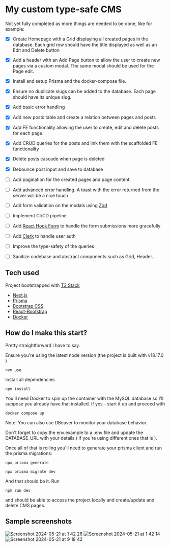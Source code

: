 # My custom type-safe CMS

Not yet fully completed as more things are needed to be done, like for example:

- [x] Create Homepage with a Grid displaying all created pages in the database. Each grid row should have the title displayed as well as an Edit and Delete button
- [x] Add a header with an Add Page button to allow the user to create new pages via a custom modal. The same modal should be used for the Page edit.
- [x] Install and setup Prisma and the docker-compose file.
- [x] Ensure no duplicate slugs can be added to the database. Each page should have its unique slug.
- [x] Add basic error handling
- [x] Add new posts table and create a relation between pages and posts
- [x] Add FE functionality allowing the user to create, edit and delete posts for each page.
- [x] Add CRUD queries for the posts and link them with the scaffolded FE functionality
- [x] Delete posts cascade when page is deleted
- [x] Debounce post input and save to database

- [ ] Add pagination for the created pages and page content
- [ ] Add advanced error handling. A toast with the error returned from the server will be a nice touch

- [ ] Add form validation on the modals using [Zod](https://zod.dev/)
- [ ] Implement CI/CD pipeline

- [ ] Add [React Hook Form](https://react-hook-form.com/) to handle the form submissions more gracefully
- [ ] Add [Clerk](https://clerk.com/) to handle user auth

- [ ] Improve the type-safety of the queries
- [ ] Sanitize codebase and abstract components such as Grid, Header..

## Tech used

Project bootstrapped with [T3 Stack](https://create.t3.gg/)

- [Next.js](https://nextjs.org)
- [Prisma](https://prisma.io)
- [Bootstrap CSS](https://getbootstrap.com/)
- [React-Bootstrap](https://react-bootstrap.github.io/)
- [Docker](https://www.docker.com/)

## How do I make this start?

Pretty straightforward I have to say.

Ensure you're using the latest node version (the project is built with v18.17.0 )

```
nvm use
```

Install all dependencies

```
npm install
```

You'll need Docker to spin up the container with the MySQL database so I'll suppose you already have that installed. If yes - start it up and proceed with

```
docker compose up
```

Note: You can also use DBeaver to monitor your database behavior.

Don't forget to copy the env.example to a .env file and update the DATABASE_URL with your details ( if you're using different ones that is ).

Once all of that is rolling you'll need to generate your prisma client and run the prisma migrations:

```
npx prisma generate
```

```
npx prisma migrate dev
```

And that should be it. Run

```
npm run dev
```

and should be able to access the project locally and create/update and delete CMS pages.

## Sample screenshots

![Screenshot 2024-05-21 at 1 42 26](https://github.com/AtanasVA/cms_project/assets/99086114/787b9532-2c04-465f-873e-ec3bd135d898)
![Screenshot 2024-05-21 at 1 42 14](https://github.com/AtanasVA/cms_project/assets/99086114/68f64800-17ab-45c8-be8c-4a913fdc720b)
![Screenshot 2024-05-21 at 9 18 42](https://github.com/AtanasVA/cms_project/assets/99086114/78def21d-9abb-4890-a079-e5f83a920fff)
